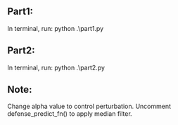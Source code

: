 ## Part1:
In terminal, run:
python .\part1.py

## Part2:
In terminal, run:
python .\part2.py

## Note:
Change alpha value to control perturbation.
Uncomment defense_predict_fn() to apply median filter.
